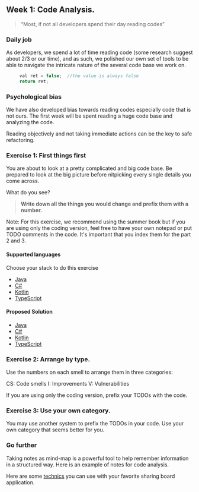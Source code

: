 ## Week 1: Code Analysis.

> “Most, if not all developers spend their day reading codes”

### Daily job

As developers, we spend a lot of time reading code (some research suggest about 2/3 or our time), and as such, we polished our own set of tools to be able to navigate the intricate nature of the several code base we work on.

```java
     val ret = false;  //the value is always false
     return ret;
```

### Psychological bias

We have also developed bias towards reading codes especially code that is not ours. The first week will be spent reading a huge code base and analyzing the code. 

Reading objectively and not taking immediate actions can be the key to safe refactoring.

### Exercise 1: First things first

You are about to look at a pretty complicated and big code base. Be prepared to look at the big picture before nitpicking every single details you come across.

What do you see? 

>**Write down all the things you would change and prefix them with a number.**

Note: For this exercise, we recommend using the summer book but if you are using only the coding version, feel free to have your own notepad or put TODO comments in the code. It's important that you index them for the part 2 and 3.

#### Supported languages

Choose your stack to do this exercise

- [Java](/exercise/java/week01-code-analysis/exercise/)
- [C#](/exercise/c#/week01-code-analysis/)
- [Kotlin](/exercise/kotlin/week01/)
- [TypeScript](/exercise/ts/week01-code-analysis/)

#### Proposed Solution

- [Java](/solution/java/week01-code-analysis/exercise/)
- [C#](/solution/c#/week01-code-analysis/)
- [Kotlin](/solution/kotlin/week01/)
- [TypeScript](/solution/ts/week01-code-analysis/)

### Exercise 2: Arrange by type.

Use the numbers on each smell to arrange them in three categories:

CS: Code smells
I: Improvements
V: Vulnerabilities

If you are using only the coding version, prefix your TODOs with the code.

### Exercise 3: Use your own category.

You may use another system to prefix the TODOs in your code. Use your own category that seems better for you.

### Go further

Taking notes as mind-map is a powerful tool to help remember information in a structured way. Here is an example of notes for code analysis.

Here are some [technics](https://www.goodnotes.com/blog/mind-mapping-methods) you can use with your favorite sharing board application.